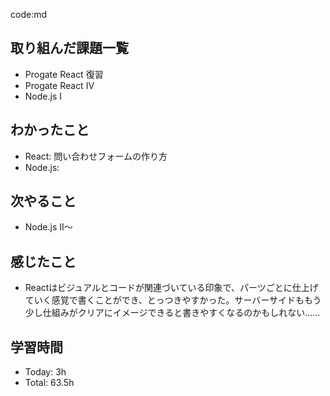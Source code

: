 code:md
 ## 取り組んだ課題一覧
 - Progate React 復習
 - Progate React Ⅳ
 - Node.js Ⅰ
 ## わかったこと
 - React: 問い合わせフォームの作り方
 - Node.js: 
 ## 次やること
 - Node.js Ⅱ〜
 ## 感じたこと
 - Reactはビジュアルとコードが関連づいている印象で、パーツごとに仕上げていく感覚で書くことができ、とっつきやすかった。サーバーサイドももう少し仕組みがクリアにイメージできると書きやすくなるのかもしれない……
 ## 学習時間
 - Today: 3h
 - Total: 63.5h
